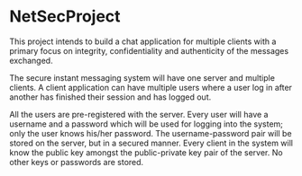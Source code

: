 # NetSecProject

This project intends to build a chat application for multiple clients with a primary focus on integrity, confidentiality and authenticity of the messages exchanged.

The secure instant messaging system will have one server and multiple clients.
A client application can have multiple users where a user log in after another has finished their session and has logged out.

All the users are pre-registered with the server. 
Every user will have a username and a password which will be used for logging into the system; only the user knows his/her password.
The username-password pair will be stored on the server, but in a secured manner.
Every client in the system will know the public key amongst the public-private key pair of the server.
No other keys or passwords are stored.